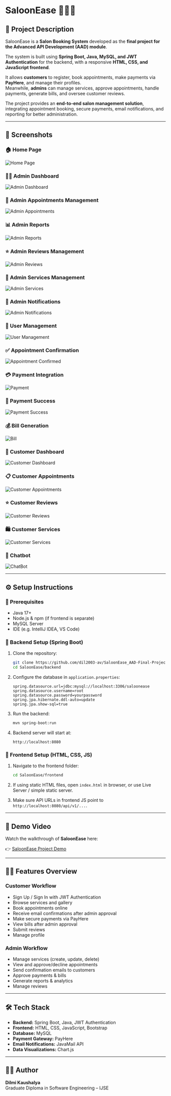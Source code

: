 # SaloonEase 💇‍♀️💈

## 📌 Project Description

SaloonEase is a **Salon Booking System** developed as the **final project for the Advanced API Development (AAD) module**.  

The system is built using **Spring Boot, Java, MySQL, and JWT Authentication** for the backend, with a responsive **HTML, CSS, and JavaScript frontend**.  

It allows **customers** to register, book appointments, make payments via **PayHere**, and manage their profiles.  
Meanwhile, **admins** can manage services, approve appointments, handle payments, generate bills, and oversee customer reviews.  

The project provides an **end-to-end salon management solution**, integrating appointment booking, secure payments, email notifications, and reporting for better administration.

---

## 📸 Screenshots

### 🏠 Home Page  
![Home Page](screenshots/home.png)

### 👩‍💼 Admin Dashboard  
![Admin Dashboard](screenshots/Admindashboard.png)

### 📅 Admin Appointments Management
![Admin Appointments](screenshots/AdminAppointments.png)

### 📊 Admin Reports  
![Admin Reports](screenshots/AdminReports.png)

### ⭐ Admin Reviews Management
![Admin Reviews](screenshots/AdminReviews.png)

### 🔧 Admin Services Management
![Admin Services](screenshots/AdminServices.png)

### 🔔 Admin Notifications
![Admin Notifications](screenshots/Adminnotification.png)

### 👥 User Management
![User Management](screenshots/Usermanagement.png)

### ✅ Appointment Confirmation
![Appointment Confirmed](screenshots/Appointmentconfirmed.png)

### 💳 Payment Integration
![Payment](screenshots/payment.png)

### 🎉 Payment Success
![Payment Success](screenshots/paymnetsuccessful.png)

### 💰 Bill Generation
![Bill](screenshots/bill.png)

### 👤 Customer Dashboard
![Customer Dashboard](screenshots/CustomerDashboard.png)

### 📋 Customer Appointments
![Customer Appointments](screenshots/CustomerAppointment.png)

### ⭐ Customer Reviews
![Customer Reviews](screenshots/CustomerReviews.png)

### 🛍️ Customer Services
![Customer Services](screenshots/CustomerServices.png)

### 🤖 Chatbot
![ChatBot](screenshots/chatbot.png)

---

## ⚙️ Setup Instructions

### 🔹 Prerequisites
- Java 17+  
- Node.js & npm (if frontend is separate)  
- MySQL Server  
- IDE (e.g. IntelliJ IDEA, VS Code)

### 🔹 Backend Setup (Spring Boot)

1. Clone the repository:  
   ```bash
   git clone https://github.com/dil2003-av/SaloonEase_AAD-Final-Project.git
   cd SaloonEase/backend
   ```

2. Configure the database in `application.properties`:
   ```properties
   spring.datasource.url=jdbc:mysql://localhost:3306/saloonease
   spring.datasource.username=root
   spring.datasource.password=yourpassword
   spring.jpa.hibernate.ddl-auto=update
   spring.jpa.show-sql=true
   ```

3. Run the backend:
   ```bash
   mvn spring-boot:run
   ```

4. Backend server will start at:
   ```
   http://localhost:8080
   ```

### 🔹 Frontend Setup (HTML, CSS, JS)

1. Navigate to the frontend folder:
   ```bash
   cd SaloonEase/frontend
   ```

2. If using static HTML files, open `index.html` in browser, or use Live Server / simple static server.

3. Make sure API URLs in frontend JS point to `http://localhost:8080/api/v1/...`.

---

## 🎥 Demo Video

Watch the walkthrough of **SaloonEase** here:

👉 [SaloonEase Project Demo](https://youtu.be/gxzR-__hInk)

---

## 👩‍💻 Features Overview

### Customer Workflow
- Sign Up / Sign In with JWT Authentication
- Browse services and gallery
- Book appointments online
- Receive email confirmations after admin approval
- Make secure payments via PayHere
- View bills after admin approval
- Submit reviews
- Manage profile

### Admin Workflow
- Manage services (create, update, delete)
- View and approve/decline appointments
- Send confirmation emails to customers
- Approve payments & bills
- Generate reports & analytics
- Manage reviews

---

## 🛠️ Tech Stack

- **Backend:** Spring Boot, Java, JWT Authentication
- **Frontend:** HTML, CSS, JavaScript, Bootstrap
- **Database:** MySQL
- **Payment Gateway:** PayHere
- **Email Notifications:** JavaMail API
- **Data Visualizations:** Chart.js

---

## 👨‍🏫 Author

**Dilmi Kaushalya**  
Graduate Diploma in Software Engineering – IJSE
